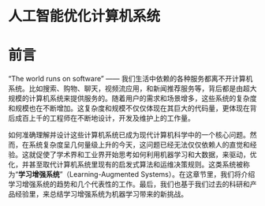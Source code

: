 <!--Copyright © Microsoft Corporation. All rights reserved.
  适用于[License](https://github.com/microsoft/AI-System/blob/main/LICENSE)版权许可-->

# 人工智能优化计算机系统

# 前言

“The world runs on software” —— 我们生活中依赖的各种服务都离不开计算机系统。比如搜索、购物、聊天，视频流应用，和新闻推荐服务等，背后都是由超大规模的计算机系统来提供服务的。随着用户的需求和场景增多，这些系统的复杂度和规模也在不断增加。这复杂度和规模不仅仅体现在其巨大的代码量，更体现在背后成百上千的工程师在不断地设计，开发及维护上的工作量。

如何准确理解并设计这些计算机系统已成为现代计算机科学中的一个核心问题。然而，在系统复杂度呈几何量级上升的今天，这问题已经无法仅仅依赖人的直觉和经验。这就促使了学术界和工业界开始思考如何利用机器学习和大数据，来驱动，优化，并甚至取代计算机系统里现有的启发式算法和运维决策规则。这类系统被称为“**学习增强系统**”（Learning-Augmented Systems）。在这章节里，我们将介绍学习增强系统的趋势和几个代表性的工作。最后，我们也基于我们过去的科研和产品经验里，来总结学习增强系统为机器学习带来的新挑战。
